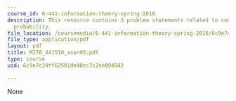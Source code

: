 ```yaml
---
course_id: 6-441-information-theory-spring-2010
description: This resource contains 3 problem statements related to codewords and
  probability.
file_location: /coursemedia/6-441-information-theory-spring-2010/6c9e7c24ff62581de48cc7c2ee894942_MIT6_441S10_assn03.pdf
file_type: application/pdf
layout: pdf
title: MIT6_441S10_assn03.pdf
type: course
uid: 6c9e7c24ff62581de48cc7c2ee894942

---
```

None